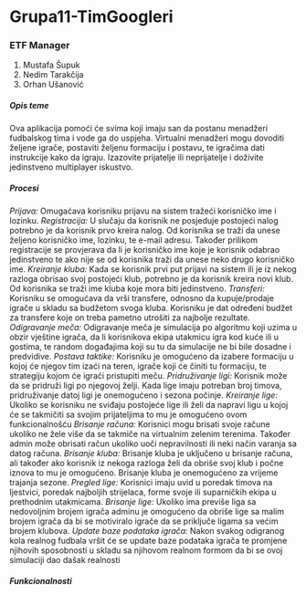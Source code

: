 # Grupa11-TimGoogleri

### ETF Manager

1. Mustafa Šupuk
2. Nedim Tarakčija
3. Orhan Ušanović

##### Opis teme

Ova aplikacija pomoći će svima koji imaju san da postanu menadžeri fudbalskog tima i vode ga do uspjeha. Virtualni menadžeri mogu dovoditi željene igrače, postaviti željenu formaciju i postavu, te igračima dati instrukcije kako da igraju. Izazovite prijatelje ili neprijatelje i doživite jedinstveno multiplayer iskustvo.

##### Procesi

*Prijava:*
  Omugaćava korisniku prijavu na sistem tražeći korisničko ime i lozinku.
*Registracija:*
  U slučaju da korisnik ne posjeduje postojeći nalog potrebno je da korisnik prvo kreira nalog. Od korisnika se traži da unese željeno         korisničko ime, lozinku, te e-mail adresu. Također prilikom registracije se provjerava da li je korisničko ime koje je korisnik odabrao jedinstveno te ako nije se od korisnika traži da unese neko drugo korisničko ime.
*Kreiranje kluba:*
  Kada se korisnik prvi put prijavi na sistem ili je iz nekog razloga obrisao svoj postojeći klub, potrebno je da korisnik kreira novi klub.
  Od korisnika se traži ime kluba koje mora biti jedinstveno.
*Transferi:*
  Korisniku se omogućava da vrši transfere, odnosno da kupuje/prodaje igrače u skladu sa budžetom svoga kluba. Korisniku je dat određeni budžet za transfere koje on treba pametno utrošiti za najbolje rezultate.
*Odigravanje meča:*
  Odigravanje meča je simulacija po algoritmu koji uzima u obzir vještine igrača, da li korisnikova ekipa utakmicu igra kod kuće ili u gostima, te random događajima koji su tu da simulacije ne bi bile dosadne i predvidive.
*Postava taktike:*
  Korisniku je omogućeno da izabere formaciju u kojoj će njegov tim izaći na teren, igrače koji će činiti tu formaciju, te strategiju kojom će igraći pristupiti meču.
*Pridruživanje ligi:*
  Korisnik može da se pridruži ligi po njegovoj želji. Kada lige imaju potreban broj timova, pridruživanje datoj ligi je onemogućeno i sezona počinje.
*Kreiranje lige:*
  Ukoliko se korisniku ne sviđaju postojeće lige ili želi da napravi ligu u kojoj će se takmičiti sa svojim prijateljima to mu je omogućeno ovom funkcionalnošću
*Brisanje računa:*
  Korisnici mogu brisati svoje račune ukoliko ne žele više da se takmiče na virtualnim zelenim terenima. Također admin može obrisati račun ukoliko uoči nepravilnosti ili neki način varanja sa datog računa.
*Brisanje kluba:*
  Brisanje kluba je uključeno u brisanje računa, ali također ako korisnik iz nekoga razloga želi da obriše svoj klub i počne iznova to mu je omogućeno. Brisanje kluba je onemogućeno za vrijeme trajanja sezone.
*Pregled lige:*
  Korisnici imaju uvid u poredak timova na ljestvici, poredak najboljih strijelaca, forme svoje ili suparničkih ekipa u prethodnim utakmicama.
*Brisanje lige:*
  Ukoliko ima previše liga sa nedovoljnim brojem igrača adminu je omogućeno da obriše lige sa malim brojem igrača da bi se motiviralo igrače da se priključe ligama sa većim brojem klubova.
*Update baze podataka igrača:*
  Nakon svakog odigranog kola realnog fudbala vršit će se update baze podataka igrača te promjene njihovih sposobnosti u skladu sa njihovom realnom formom da bi se ovoj simulaciji dao dašak realnosti
  
##### Funkcionalnosti
